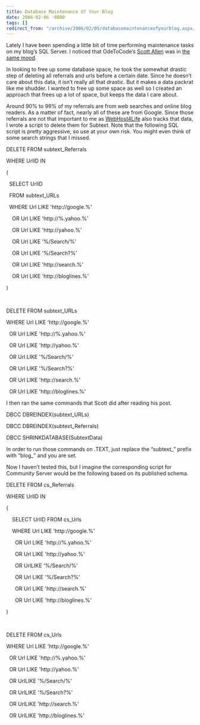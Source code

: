 ```yaml
---
title: Database Maintenance Of Your Blog
date: 2006-02-06 -0800
tags: []
redirect_from: "/archive/2006/02/05/databasemaintenanceofyourblog.aspx/"
---
```


Lately I have been spending a little bit of time performing maintenance
tasks on my blog’s SQL Server. I noticed that OdeToCode’s [Scott
Allen](http://odetocode.com/Blogs/scott/ "Scott Allen's Blog") was in
[the same
mood](http://odetocode.com/Blogs/scott/archive/2006/02/06/2839.aspx "Care and Feeding of Community Server").

In looking to free up some database space, he took the somewhat drastic
step of deleting all referrals and urls before a certain date. Since he
doesn’t care about this data, it isn’t really all that drastic. But it
makes a data packrat like me shudder. I wanted to free up some space as
well so I created an approach that frees up a lot of space, but keeps
the data I care about.

Around 90% to 99% of my referrals are from web searches and online blog
readers. As a matter of fact, nearly all of these are from Google. Since
those referrals are not that important to me as
[WebHost4Life](http://webhost4life.com/ "WebHost4Life Hosting Company Website")
also tracks that data, I wrote a script to delete them for Subtext. Note
that the following SQL script is pretty aggressive, so use at your own
risk. You might even think of some search strings that I missed.

DELETE FROM subtext\_Referrals

WHERE UrlID IN

(

  SELECT UrlID

  FROM subtext\_URLs

  WHERE Url LIKE 'http://google.%'

    OR Url LIKE 'http://%.yahoo.%'

    OR Url LIKE 'http://yahoo.%'

    OR Url LIKE '%/Search/%'

    OR Url LIKE '%/Search?%'

    OR Url LIKE 'http://search.%'

    OR Url LIKE 'http://bloglines.%'

)

 

DELETE FROM subtext\_URLs

WHERE Url LIKE 'http://google.%'

  OR Url LIKE 'http://%.yahoo.%'

  OR Url LIKE 'http://yahoo.%'

  OR Url LIKE '%/Search/%'

  OR Url LIKE '%/Search?%'

  OR Url LIKE 'http://search.%'

  OR Url LIKE 'http://bloglines.%'

I then ran the same commands that Scott did after reading his post.

DBCC DBREINDEX(subtext\_URLs)

DBCC DBREINDEX(subtext\_Referrals)

DBCC SHRINKDATABASE(SubtextData)

In order to run those commands on .TEXT, just replace the “subtext\_”
prefix with “blog\_” and you are set.

Now I haven’t tested this, but I imagine the corresponding script for
Community Server would be the following based on its published schema.

DELETE FROM cs\_Referrals

WHERE UrlID IN

(

    SELECT UrlID FROM cs\_Urls

    WHERE Url LIKE 'http://google.%'

      OR Url LIKE 'http://%.yahoo.%'

      OR Url LIKE 'http://yahoo.%'

      OR UrlLIKE '%/Search/%'

      OR Url LIKE '%/Search?%'

      OR Url LIKE 'http://search.%'

      OR Url LIKE 'http://bloglines.%'

)

 

DELETE FROM cs\_Urls

WHERE Url LIKE 'http://google.%'

  OR Url LIKE 'http://%.yahoo.%'

  OR Url LIKE 'http://yahoo.%'

  OR UrlLIKE '%/Search/%'

  OR UrlLIKE '%/Search?%'

  OR UrlLIKE 'http://search.%'

  OR UrlLIKE 'http://bloglines.%'

